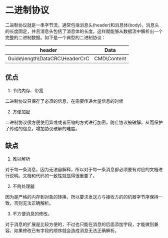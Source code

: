 # 二进制协议

二进制协议就是一串字节流，通常包括消息头(header)和消息体(body)，消息头的长度固定，并且消息头包括了消息体的长度。这样就能够从数据流中解析出一个完整的二进制数据。如下是一个典型的二进制协议：

|             header             |    Data     |
| :----------------------------: | :---------: |
| Guide\length\DataCRC\HeaderCrC | CMD\Content |

## 优点

1. 节约内存、带宽

二进制协议只保存了必须的信息，在需要传递大量信息的时候

2. 方便加密

二进制协议很方便使用异或或者压缩的方式进行加密，防止协议被破解，从而保护了传递的信息，增加协议破解的难度。

## 缺点

1. 难以解析

对于每一条消息，因为无法自解释，所以对于每一条消息都必须要有对应的文档进行说明。文档和代码的一致性就显得很重要了。

2. 不跨处理器

因为是严格的内存到对象的转换，所以要求发送方与接收方的的机器字节序保持一致，否则无法正确解析。

3. 不方便消息的修改。

对于消息的扩展是比较方便的，不过也只能在消息的后面添加字段，才能做到兼容。如果修改已有字段的顺序就会造成消息无法正确解析。
